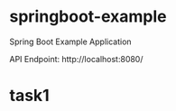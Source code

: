 # springboot-example
Spring Boot Example Application


API Endpoint: http://localhost:8080/
# task1
